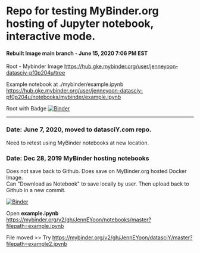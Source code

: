 # Repo for testing MyBinder.org hosting of Jupyter notebook, interactive mode.  


#### Rebuilt Image main branch  - June 15, 2020 7:06 PM EST

Root - Mybinder Image
https://hub.gke.mybinder.org/user/jenneyoon-datasciy-pf0p204u/tree

Example notebook at ./mybinder/example.ipynb
https://hub.gke.mybinder.org/user/jenneyoon-datasciy-pf0p204u/notebooks/mybinder/example.ipynb

Root with Badge
[![Binder](https://mybinder.org/badge_logo.svg)](https://hub.gke.mybinder.org/user/jenneyoon-datasciy-pf0p204u/tree)

---  
### Date: June 7, 2020, moved to datasciY.com repo. 
Need to retest using MyBinder notebooks at new location.  

### Date: Dec 28, 2019 MyBinder hosting notebooks   

Does not save back to Github.  Does save on MyBinder.org hosted Docker Image.  
Can "Download as Notebook" to save locally by user. Then upload back to Github in a new commit.  

[![Binder](https://mybinder.org/badge_logo.svg)](https://mybinder.org/v2/gh/JennEYoon/notebooks/master?filepath=example.ipynb)

Open **example.ipynb**  
https://mybinder.org/v2/gh/JennEYoon/notebooks/master?filepath=example.ipynb  

File moved >> Try 
https://mybinder.org/v2/gh/JennEYoon/datasciY/master?filepath=example2.ipynb




